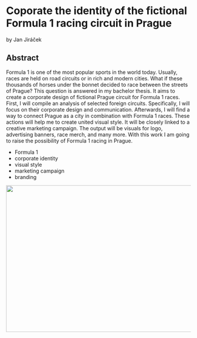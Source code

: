 # Coporate the identity of the fictional Formula 1 racing circuit in Prague

by Jan Jiráček

## Abstract

Formula 1 is one of the most popular sports in the world today. Usually, races are held on road circuits or in rich and modern cities. What if these thousands of horses under the bonnet decided to race between the streets of Prague? This question is answered in my bachelor thesis. It aims to create a corporate design of fictional Prague circuit for Formula 1 races. First, I will compile an analysis of selected foreign circuits. Specifically, I will focus on their corporate design and communication. Afterwards, I will find a way to connect Prague as a city in combination with Formula 1 races. These actions will help me to create united visual style. It will be closely linked to a creative marketing campaign. The output will be visuals for logo, advertising banners, race merch, and many more. With this work I am going to raise the possibility of Formula 1 racing in Prague.

- Formula 1
- corporate identity
- visual style
- marketing campaign
- branding


<img src="images/mindmap.jpeg" 
     width="550" 
     height="400" />
